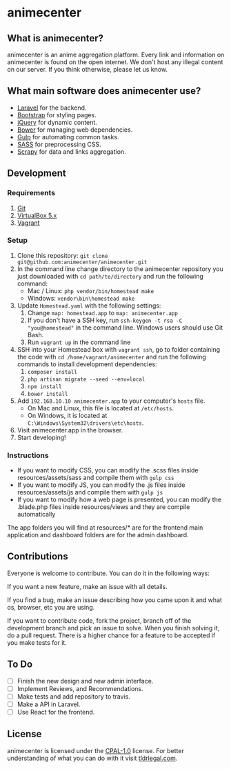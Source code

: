 # animecenter

## What is animecenter?

animecenter is an anime aggregation platform. Every link and information on animecenter is found on the open internet. 
We don't host any illegal content on our server. If you think otherwise, please let us know.

## What main software does animecenter use?

- [Laravel](http://laravel.com) for the backend.
- [Bootstrap](https://getbootstrap.com) for styling pages.
- [jQuery](https://jquery.con) for dynamic content.
- [Bower](http://bower.io) for managing web dependencies.
- [Gulp](http://gulpjs.com) for automating common tasks.
- [SASS](http://sass-lang.com) for preprocessing CSS.
- [Scrapy](https://scrapy.org) for data and links aggregation.

## Development

### Requirements

1. [Git](https://git-scm.com/download)
2. [VirtualBox 5.x](https://www.virtualbox.org/wiki/Downloads)
3. [Vagrant](https://www.vagrantup.com/downloads.html)

### Setup

1. Clone this repository: `git clone git@github.com:animecenter/animecenter.git`
2. In the command line change directory to the animecenter repository you just downloaded with `cd path/to/directory` and run the following command:
    - Mac / Linux:
        `php vendor/bin/homestead make`
    - Windows:
        `vendor\bin\homestead make`
3. Update `Homestead.yaml` with the following settings:
    1. Change `map: homestead.app` to `map: animecenter.app`
    2. If you don't have a SSH key, run `ssh-keygen -t rsa -C "you@homestead"` in the command line. Windows users should use Git Bash.
    3. Run `vagrant up` in the command line
4. SSH into your Homestead box with `vagrant ssh`, go to folder containing the code with `cd /home/vagrant/animecenter` and run the following commands to install development dependencies:
    1. `composer install`
    2. `php artisan migrate --seed --env=local`
    3. `npm install`
    4. `bower install`
5. Add `192.168.10.10 animecenter.app` to your computer's `hosts` file.
    - On Mac and Linux, this file is located at `/etc/hosts`. 
    - On Windows, it is located at `C:\Windows\System32\drivers\etc\hosts`.
6. Visit animecenter.app in the browser.
7. Start developing!

### Instructions

- If you want to modify CSS, you can modify the .scss files inside resources/assets/sass and compile them with `gulp css`
- If you want to modify JS, you can modify the .js files inside resources/assets/js and compile them with `gulp js`
- If you want to modify how a web page is presented, you can modify the .blade.php files inside resources/views and they are compile automatically

The app folders you will find at resources/* are for the frontend main application and dashboard folders are for the admin dashboard.

## Contributions

Everyone is welcome to contribute. You can do it in the following ways:

If you want a new feature, make an issue with all details.

If you find a bug, make an issue describing how you came upon it and what os, browser, etc you are using.

If you want to contribute code, fork the project, branch off of the development branch and pick an issue to solve. 
When you finish solving it, do a pull request. There is a higher chance for a feature to be accepted if you make tests for it.

## To Do

- [ ] Finish the new design and new admin interface.
- [ ] Implement Reviews, and Recommendations.
- [ ] Make tests and add repository to travis.
- [ ] Make a API in Laravel.
- [ ] Use React for the frontend.

## License

animecenter is licensed under the [CPAL-1.0](http://opensource.org/licenses/CPAL-1.0) license.
For better understanding of what you can do with it visit [tldrlegal.com](https://tldrlegal.com/license/common-public-attribution-license-version-1.0-(cpal-1.0)).

